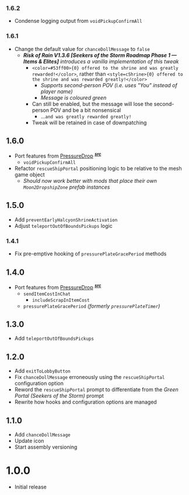 ### 1.6.2
- Condense logging output from `voidPickupConfirmAll`

### 1.6.1
- Change the default value for `chanceDollMessage` to `false`
    - ***Risk of Rain V1.3.6 [Seekers of the Storm Roadmap Phase 1 — Items & Elites]** introduces a vanilla implementation of this tweak*
        - `<color=#53ff00>{0} offered to the shrine and was greatly rewarded!</color>`, rather than `<style=cShrine>{0} offered to the shrine and was rewarded greatly!</color>`
            - *Supports second-person POV (i.e. uses "You" instead of player name)*
            - *Message is coloured green*
        - Can still be enabled, but the message will lose the second-person POV and be a bit nonsensical
            - ...`and was greatly rewarded greatly!`
        - Tweak will be retained in case of downpatching

## 1.6.0
- Port features from [PressureDrop](https://thunderstore.io/package/itsschwer/PressureDrop/) <sup>[***src***](https://github.com/itsschwer/pressure-drop)</sup>
    - `voidPickupConfirmAll`
- Refactor `rescueShipPortal` positioning logic to be relative to the mesh game object
    - *Should now work better with mods that place their own `Moon2DropshipZone` prefab instances*

## 1.5.0
- Add `preventEarlyHalcyonShrineActivation`
- Adjust `teleportOutOfBoundsPickups` logic

### 1.4.1
- Fix pre-emptive hooking of `pressurePlateGracePeriod` methods

## 1.4.0
- Port features from [PressureDrop](https://thunderstore.io/package/itsschwer/PressureDrop/) <sup>[***src***](https://github.com/itsschwer/pressure-drop)</sup>
    - `sendItemCostInChat`
        - `includeScrapInItemCost`
    - `pressurePlateGracePeriod` *(formerly `pressurePlateTimer`)*

## 1.3.0
- Add `teleportOutOfBoundsPickups`

## 1.2.0
- Add `exitToLobbyButton`
- Fix `chanceDollMessage` erroneously using the `rescueShipPortal` configuration option
- Reword the `rescueShipPortal` prompt to differentiate from the *Green Portal (Seekers of the Storm)* prompt
- Rewrite how hooks and configuration options are managed

## 1.1.0
- Add `chanceDollMessage`
- Update icon
- Start assembly versioning

# 1.0.0
- Initial release
